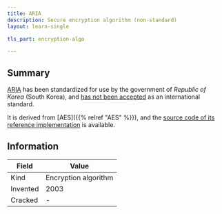 ```yaml
---
title: ARIA
description: Secure encryption algorithm (non-standard)
layout: learn-single

tls_part: encryption-algo

---
```


## Summary

[ARIA] has been standardized for use by the government of _Republic of Korea_ (South Korea), and [has not been accepted][RFC6209] as an international standard.

It is derived from [AES]({{% relref "AES" %}}), and the [source code of its reference implementation][source code] is available.

## Information

| Field    | Value                |
|----------|----------------------|
| Kind     | Encryption algorithm |
| Invented | 2003                 |
| Cracked  | -                    |

[ARIA]: https://en.wikipedia.org/wiki/ARIA_(cipher)
[RFC6209]: https://datatracker.ietf.org/doc/html/rfc6209
[source code]: https://seed.kisa.or.kr/kisa/Board/19/detailView.do
